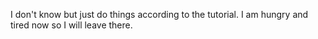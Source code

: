 I don't know but just do things according to the tutorial. I am hungry and tired now so I will leave there. 
